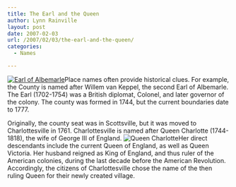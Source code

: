 ```yaml
---
title: The Earl and the Queen
author: Lynn Rainville
layout: post
date: 2007-02-03
url: /2007/02/03/the-earl-and-the-queen/
categories:
  - Names

---
```

<a href='http://www.locohistory.org/blog/2007/02/03/the-earl-and-the-queen/earl-of-albemarle-2/' rel='attachment wp-att-9' title='Earl of Albemarle'><img src='http://www.locohistory.org/blog/wp-content/uploads/2007/02/earlalb.jpg' alt='Earl of Albemarle' /></a>Place names often provide historical clues. For example, the County is named after Willem van Keppel, the second Earl of Albemarle. The Earl (1702-1754) was a British diplomat, Colonel, and later governor of the colony. The county was formed in 1744, but the current boundaries date to 1777.

Originally, the county seat was in Scottsville, but it was moved to Charlottesville in 1761. Charlottesville is named after Queen Charlotte (1744-1818), the wife of George III of England. ![Queen Charlotte][1]Her direct descendants include the current Queen of England, as well as Queen Victoria. Her husband reigned as King of England, and thus ruler of the American colonies, during the last decade before the American Revolution. Accordingly, the citizens of Charlottesville chose the name of the then ruling Queen for their newly created village.

 [1]: http://www.locohistory.org/blog/wp-content/uploads/2007/02/queencharlotte.jpg